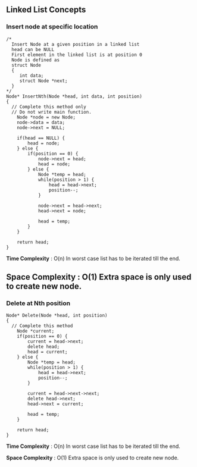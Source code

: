 ## Linked List Concepts

### Insert node at specific location
```
/*
  Insert Node at a given position in a linked list 
  head can be NULL 
  First element in the linked list is at position 0
  Node is defined as 
  struct Node
  {
     int data;
     struct Node *next;
  }
*/
Node* InsertNth(Node *head, int data, int position)
{
  // Complete this method only
  // Do not write main function. 
    Node *node = new Node;
    node->data = data;
    node->next = NULL;
    
    if(head == NULL) {
        head = node;
    } else {
        if(position == 0) {
            node->next = head;
            head = node;
        } else {
            Node *temp = head;
            while(position > 1) {
                head = head->next;
                position--;
            }
            
            node->next = head->next;
            head->next = node;
            
            head = temp;
        }
    }
    
    return head;
}
``` 

**Time Complexity** : O(n)  In worst case list has to be iterated till the end.

**Space Complexity** : O(1) Extra space is only used to create new node.
-----------------------------------------------------------------------

### Delete at Nth position
```
Node* Delete(Node *head, int position)
{
  // Complete this method
    Node *current;
    if(position == 0) {
        current = head->next;
        delete head;
        head = current;
    } else {
        Node *temp = head;
        while(position > 1) {
            head = head->next;
            position--;
        }
        
        current = head->next->next;
        delete head->next;
        head->next = current;
        
        head = temp;
    }
    
    return head;
}
```

**Time Complexity** : O(n)  In worst case list has to be iterated till the end.

**Space Complexity** : O(1) Extra space is only used to create new node.

